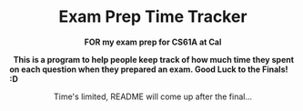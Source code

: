 # <h1 align="center">Exam Prep Time Tracker</h1>
<b><p align="center"> FOR my exam prep for CS61A at Cal </p></b>
<b>&nbsp;    This is a program to help people keep track of how much time they spent on each question when they prepared an exam. Good Luck to the Finals! :D </b></br>


<p align="center"> Time's limited, README will come up after the final... </p>

